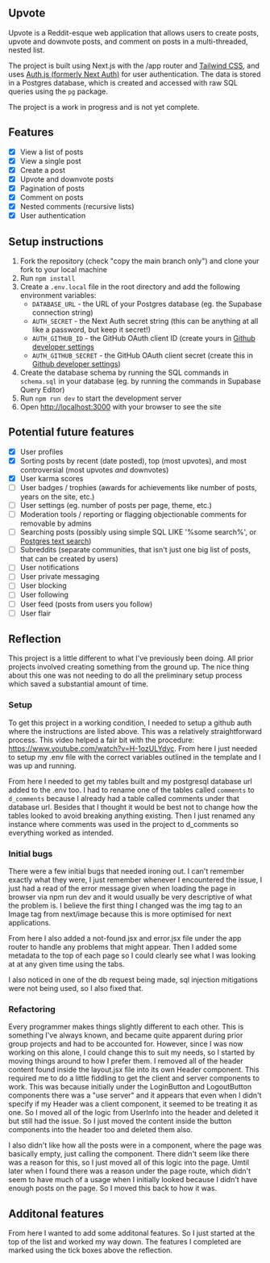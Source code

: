 ## Upvote

Upvote is a Reddit-esque web application that allows users to create posts, upvote and downvote posts, and comment on posts in a multi-threaded, nested list.

The project is built using Next.js with the /app router and [Tailwind CSS](https://tailwindcss.com/), and uses [Auth.js (formerly Next Auth)](https://authjs.dev/) for user authentication. The data is stored in a Postgres database, which is created and accessed with raw SQL queries using the `pg` package.

The project is a work in progress and is not yet complete.

## Features

- [x] View a list of posts
- [x] View a single post
- [x] Create a post
- [x] Upvote and downvote posts
- [x] Pagination of posts
- [x] Comment on posts
- [x] Nested comments (recursive lists)
- [x] User authentication

## Setup instructions

1. Fork the repository (check "copy the main branch only") and clone your fork to your local machine
2. Run `npm install`
3. Create a `.env.local` file in the root directory and add the following environment variables:
   - `DATABASE_URL` - the URL of your Postgres database (eg. the Supabase connection string)
   - `AUTH_SECRET` - the Next Auth secret string (this can be anything at all like a password, but keep it secret!)
   - `AUTH_GITHUB_ID` - the GitHub OAuth client ID (create yours in [Github developer settings](https://github.com/settings/developers)
   - `AUTH_GITHUB_SECRET` - the GitHub OAuth client secret (create this in [Github developer settings](https://github.com/settings/developers))
4. Create the database schema by running the SQL commands in `schema.sql` in your database (eg. by running the commands in Supabase Query Editor)
5. Run `npm run dev` to start the development server
6. Open [http://localhost:3000](http://localhost:3000) with your browser to see the site

## Potential future features

- [x] User profiles
- [x] Sorting posts by recent (date posted), top (most upvotes), and most controversial (most upvotes _and_ downvotes)
- [x] User karma scores
- [ ] User badges / trophies (awards for achievements like number of posts, years on the site, etc.)
- [ ] User settings (eg. number of posts per page, theme, etc.)
- [ ] Moderation tools / reporting or flagging objectionable comments for removable by admins
- [ ] Searching posts (possibly using simple SQL LIKE '%some search%', or [Postgres text search](https://www.crunchydata.com/blog/postgres-full-text-search-a-search-engine-in-a-database))
- [ ] Subreddits (separate communities, that isn't just one big list of posts, that can be created by users)
- [ ] User notifications
- [ ] User private messaging
- [ ] User blocking
- [ ] User following
- [ ] User feed (posts from users you follow)
- [ ] User flair

## Reflection

This project is a little different to what I've previously been doing. All prior projects involved creating something from the ground up. The nice thing about this one was not needing to do all the preliminary setup process which saved a substantial amount of time.

### Setup

To get this project in a working condition, I needed to setup a github auth where the instructions are listed above. This was a relatively straightforward process. This video helped a fair bit with the procedure: https://www.youtube.com/watch?v=H-1ozULYdyc. From here I just needed to setup my .env file with the correct variables outlined in the template and I was up and running.

From here I needed to get my tables built and my postgresql database url added to the .env too. I had to rename one of the tables called `comments` to `d_comments` because I already had a table called comments under that database url. Besides that I thought it would be best not to change how the tables looked to avoid breaking anything existing. Then I just renamed any instance where comments was used in the project to d_comments so everything worked as intended.

### Initial bugs

There were a few initial bugs that needed ironing out. I can't remember exactly what they were, I just remember whenever I encountered the issue, I just had a read of the error message given when loading the page in browser via npm run dev and it would usually be very descriptive of what the problem is. I believe the first thing I changed was the img tag to an Image tag from next/image because this is more optimised for next applications.

From here I also added a not-found.jsx and error.jsx file under the app router to handle any problems that might appear. Then I added some metadata to the top of each page so I could clearly see what I was looking at at any given time using the tabs.

I also noticed in one of the db request being made, sql injection mitigations were not being used, so I also fixed that.

### Refactoring

Every programmer makes things slightly different to each other. This is something I've always known, and became quite apparent during prior group projects and had to be accounted for. However, since I was now working on this alone, I could change this to suit my needs, so I started by moving things around to how I prefer them. I removed all of the header content found inside the layout.jsx file into its own Header component. This required me to do a little fiddling to get the client and server components to work. This was because initially under the LoginButton and LogoutButton components there was a "use server" and it appears that even when I didn't specify if my Header was a client component, it seemed to be treating it as one. So I moved all of the logic from UserInfo into the header and deleted it but still had the issue. So I just moved the content inside the button components into the header too and deleted them also.

I also didn't like how all the posts were in a component, where the page was basically empty, just calling the component. There didn't seem like there was a reason for this, so I just moved all of this logic into the page. Umtil later when I found there was a reason under the page route, which didn't seem to have much of a usage when I initially looked because I didn't have enough posts on the page. So I moved this back to how it was.

## Additonal features

From here I wanted to add some additonal features. So I just started at the top of the list and worked my way down. The features I completed are marked using the tick boxes above the reflection.
